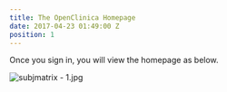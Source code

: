 ```yaml
---
title: The OpenClinica Homepage
date: 2017-04-23 01:49:00 Z
position: 1
---
```


Once you sign in, you will view the homepage as below.


![subjmatrix - 1.jpg](/uploads/subjmatrix%20-%201.jpg)